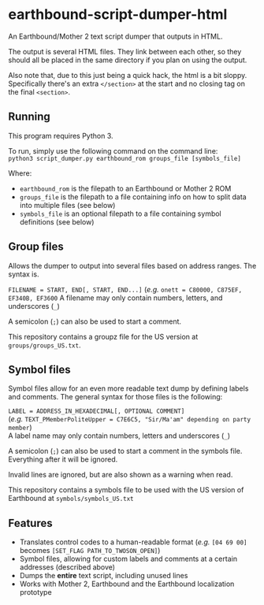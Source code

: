 # earthbound-script-dumper-html
An Earthbound/Mother 2 text script dumper that outputs in HTML.

The output is several HTML files. They link between each other, so they should all be placed in the same directory if you plan on using the output.

Also note that, due to this just being a quick hack, the html is a bit sloppy. Specifically there's an extra `</section>` at the start and no closing tag on the final `<section>`.

## Running
This program requires Python 3.

To run, simply use the following command on the command line:  
`python3 script_dumper.py earthbound_rom groups_file [symbols_file]`

Where:
- `earthbound_rom` is the filepath to an Earthbound or Mother 2 ROM
- `groups_file` is the filepath to a file containing info on how to split data into multiple files (see below)
- `symbols_file` is an optional filepath to a file containing symbol definitions (see below)

## Group files
Allows the dumper to output into several files based on address ranges. The syntax is.

`FILENAME = START, END[, START, END...]`
(*e.g.* `onett = C80000, C875EF, EF340B, EF3600`
A filename may only contain numbers, letters, and underscores (`_`)

A semicolon (`;`) can also be used to start a comment. 

This repository contains a groupz file for the US version at `groups/groups_US.txt`.

## Symbol files
Symbol files allow for an even more readable text dump by defining labels and comments. The general syntax for those files is the following:

`LABEL = ADDRESS_IN_HEXADECIMAL[, OPTIONAL COMMENT]`  
(*e.g.* `TEXT_PMemberPoliteUpper = C7E6C5, "Sir/Ma'am" depending on party member`)  
A label name may only contain numbers, letters and underscores (`_`)

A semicolon (`;`) can also be used to start a comment in the symbols file. Everything after it will be ignored.

Invalid lines are ignored, but are also shown as a warning when read.


This repository contains a symbols file to be used with the US version of Earthbound at `symbols/symbols_US.txt`

## Features
- Translates control codes to a human-readable format (*e.g.* `[04 69 00]` becomes `[SET_FLAG PATH_TO_TWOSON_OPEN]`)
- Symbol files, allowing for custom labels and comments at a certain addresses (described above)
- Dumps the **entire** text script, including unused lines
- Works with Mother 2, Earthbound and the Earthbound localization prototype
